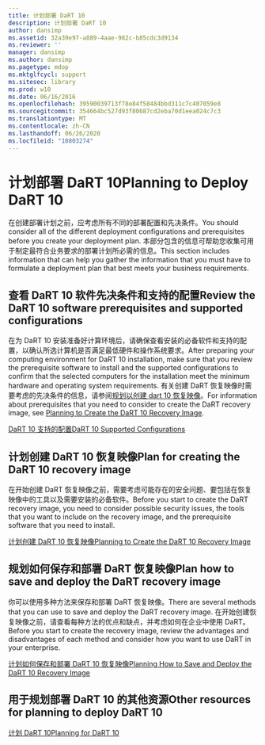 ```yaml
---
title: 计划部署 DaRT 10
description: 计划部署 DaRT 10
author: dansimp
ms.assetid: 32a39e97-a889-4aae-982c-b85cdc3d9134
ms.reviewer: ''
manager: dansimp
ms.author: dansimp
ms.pagetype: mdop
ms.mktglfcycl: support
ms.sitesec: library
ms.prod: w10
ms.date: 06/16/2016
ms.openlocfilehash: 39590039713f78e84f58484bbd311c7c407059e8
ms.sourcegitcommit: 354664bc527d93f80687cd2eba70d1eea024c7c3
ms.translationtype: MT
ms.contentlocale: zh-CN
ms.lasthandoff: 06/26/2020
ms.locfileid: "10803274"
---
```

# <span data-ttu-id="0e949-103">计划部署 DaRT 10</span><span class="sxs-lookup"><span data-stu-id="0e949-103">Planning to Deploy DaRT 10</span></span>


<span data-ttu-id="0e949-104">在创建部署计划之前，应考虑所有不同的部署配置和先决条件。</span><span class="sxs-lookup"><span data-stu-id="0e949-104">You should consider all of the different deployment configurations and prerequisites before you create your deployment plan.</span></span> <span data-ttu-id="0e949-105">本部分包含的信息可帮助您收集可用于制定最符合业务要求的部署计划所必需的信息。</span><span class="sxs-lookup"><span data-stu-id="0e949-105">This section includes information that can help you gather the information that you must have to formulate a deployment plan that best meets your business requirements.</span></span>

## <span data-ttu-id="0e949-106">查看 DaRT 10 软件先决条件和支持的配置</span><span class="sxs-lookup"><span data-stu-id="0e949-106">Review the DaRT 10 software prerequisites and supported configurations</span></span>


<span data-ttu-id="0e949-107">在为 DaRT 10 安装准备好计算环境后，请确保查看安装的必备软件和支持的配置，以确认所选计算机是否满足最低硬件和操作系统要求。</span><span class="sxs-lookup"><span data-stu-id="0e949-107">After preparing your computing environment for DaRT 10 installation, make sure that you review the prerequisite software to install and the supported configurations to confirm that the selected computers for the installation meet the minimum hardware and operating system requirements.</span></span> <span data-ttu-id="0e949-108">有关创建 DaRT 恢复映像时需要考虑的先决条件的信息，请参阅[规划以创建 dart 10 恢复映像](planning-to-create-the-dart-10-recovery-image.md)。</span><span class="sxs-lookup"><span data-stu-id="0e949-108">For information about prerequisites that you need to consider to create the DaRT recovery image, see [Planning to Create the DaRT 10 Recovery Image](planning-to-create-the-dart-10-recovery-image.md).</span></span>

[<span data-ttu-id="0e949-109">DaRT 10 支持的配置</span><span class="sxs-lookup"><span data-stu-id="0e949-109">DaRT 10 Supported Configurations</span></span>](dart-10-supported-configurations.md)

## <span data-ttu-id="0e949-110">计划创建 DaRT 10 恢复映像</span><span class="sxs-lookup"><span data-stu-id="0e949-110">Plan for creating the DaRT 10 recovery image</span></span>


<span data-ttu-id="0e949-111">在开始创建 DaRT 恢复映像之前，需要考虑可能存在的安全问题、要包括在恢复映像中的工具以及需要安装的必备软件。</span><span class="sxs-lookup"><span data-stu-id="0e949-111">Before you start to create the DaRT recovery image, you need to consider possible security issues, the tools that you want to include on the recovery image, and the prerequisite software that you need to install.</span></span>

[<span data-ttu-id="0e949-112">计划创建 DaRT 10 恢复映像</span><span class="sxs-lookup"><span data-stu-id="0e949-112">Planning to Create the DaRT 10 Recovery Image</span></span>](planning-to-create-the-dart-10-recovery-image.md)

## <span data-ttu-id="0e949-113">规划如何保存和部署 DaRT 恢复映像</span><span class="sxs-lookup"><span data-stu-id="0e949-113">Plan how to save and deploy the DaRT recovery image</span></span>


<span data-ttu-id="0e949-114">你可以使用多种方法来保存和部署 DaRT 恢复映像。</span><span class="sxs-lookup"><span data-stu-id="0e949-114">There are several methods that you can use to save and deploy the DaRT recovery image.</span></span> <span data-ttu-id="0e949-115">在开始创建恢复映像之前，请查看每种方法的优点和缺点，并考虑如何在企业中使用 DaRT。</span><span class="sxs-lookup"><span data-stu-id="0e949-115">Before you start to create the recovery image, review the advantages and disadvantages of each method and consider how you want to use DaRT in your enterprise.</span></span>

[<span data-ttu-id="0e949-116">计划如何保存和部署 DaRT 10 恢复映像</span><span class="sxs-lookup"><span data-stu-id="0e949-116">Planning How to Save and Deploy the DaRT 10 Recovery Image</span></span>](planning-how-to-save-and-deploy-the-dart-10-recovery-image.md)

## <span data-ttu-id="0e949-117">用于规划部署 DaRT 10 的其他资源</span><span class="sxs-lookup"><span data-stu-id="0e949-117">Other resources for planning to deploy DaRT 10</span></span>


[<span data-ttu-id="0e949-118">计划 DaRT 10</span><span class="sxs-lookup"><span data-stu-id="0e949-118">Planning for DaRT 10</span></span>](planning-for-dart-10.md)

 

 





